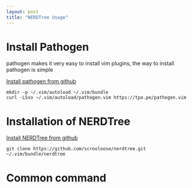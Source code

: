 ```yaml
---
layout: post
title: "NERDTree Usage"
---
```


# Install Pathogen

pathogen makes it very easy to install vim plugins, the way to install pathogen is simple

[Install pathogen from github](https://github.com/tpope/vim-pathogen)

	mkdir -p ~/.vim/autoload ~/.vim/bundle
	curl -LSso ~/.vim/autoload/pathogen.vim https://tpo.pe/pathogen.vim

# Installation of NERDTree

[Install NERDTree from github](https://github.com/scrooloose/nerdtree)

	git clone https://github.com/scrooloose/nerdtree.git ~/.vim/bundle/nerdtree


# Common command
